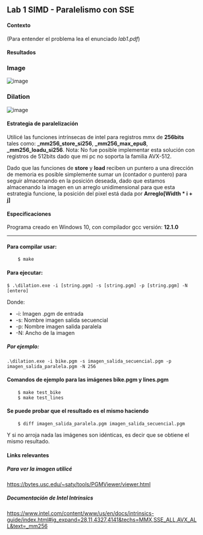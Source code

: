 ## Lab 1 SIMD - Paralelismo con SSE
#### Contexto
(Para entender el problema lea el enunciado *lab1.pdf*)

#### Resultados
### Image
![image](https://github.com/nic0q/SSE-MMX-registers-c/assets/91075814/cae2ee05-3b5a-407f-b164-a713e6b6ab46)

### Dilation
![image](https://github.com/nic0q/SSE-MMX-registers-c/assets/91075814/54d7f676-51bf-4467-853c-056f54d40e16)

#### Estrategia de paralelización
Utilicé las funciones intrínsecas de intel para registros mmx de **256bits** tales como: **_mm256_store_si256**, **_mm256_max_epu8**, **_mm256_loadu_si256**.
Nota: No fue posible implementar esta solución con registros de 512bits dado que mi pc no soporta la familia AVX-512.

Dado que las funciones de **store** y **load** reciben un puntero a una dirección de memoria es posible simplemente sumar un (contador o puntero) para seguir almacenando en la posición deseada, dado que estamos almacenando la imagen en un arreglo unidimensional para que esta estrategia funcione, la posición del pixel está dada por **Arreglo[Width * i + j]**

#### Especificaciones
Programa creado en Windows 10, con compilador gcc versión: **12.1.0**

------------
#### Para compilar usar:

		$ make

#### Para ejecutar:		

	$ .\dilation.exe -i [string.pgm] -s [string.pgm] -p [string.pgm] -N [entero]

Donde:
- -i: Imagen .pgm de entrada
-  -s: Nombre imagen salida secuencial
- -p: Nombre imagen salida paralela
- -N: Ancho de la imagen

##### Por ejemplo:
	.\dilation.exe -i bike.pgm -s imagen_salida_secuencial.pgm -p imagen_salida_paralela.pgm -N 256
#### Comandos de ejemplo para las imágenes bike.pgm y lines.pgm

		$ make test_bike
		$ make test_lines

 #### Se puede probar que el resultado es el mismo haciendo

		$ diff imagen_salida_paralela.pgm imagen_salida_secuencial.pgm
  
Y si no arroja nada las imágenes son idénticas, es decir que se obtiene el mismo resultado.

#### Links relevantes

##### Para ver la imagen utilicé
https://bytes.usc.edu/~saty/tools/PGMViewer/viewer.html

##### Documentación de Intel Intrinsics
https://www.intel.com/content/www/us/en/docs/intrinsics-guide/index.html#ig_expand=28,11,4327,4141&techs=MMX,SSE_ALL,AVX_ALL&text=_mm256
